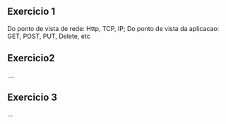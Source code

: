 ## Exercicio 1

Do ponto de vista de rede: Http, TCP, IP;
Do ponto de vista da aplicacao: GET, POST, PUT, Delete, etc

## Exercicio2 

....

## Exercicio 3

...

